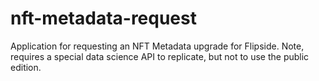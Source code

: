 # nft-metadata-request
 Application for requesting an NFT Metadata upgrade for Flipside. Note, requires a special data science API to replicate, but not to use the public edition. 
